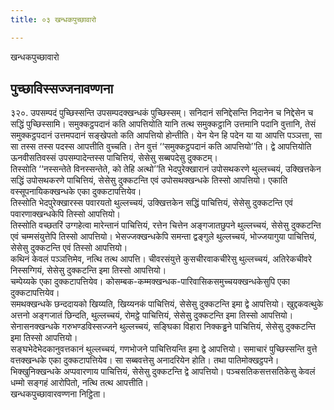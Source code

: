 ```yaml
---
title: ०३ खन्धकपुच्छावारो

---
```

खन्धकपुच्छावारो  


## पुच्छाविस्सज्जनावण्णना

३२०. उपसम्पदं पुच्छिस्सन्ति उपसम्पदक्खन्धकं पुच्छिस्सम्। सनिदानं सनिद्देसन्ति निदानेन च निद्देसेन च सद्धिं पुच्छिस्सामि। समुक्कट्ठपदानं कति आपत्तियोति यानि तत्थ समुक्कट्ठानि उत्तमानि पदानि वुत्तानि, तेसं समुक्कट्ठपदानं उत्तमपदानं सङ्खेपतो कति आपत्तियो होन्तीति। येन येन हि पदेन या या आपत्ति पञ्ञत्ता, सा सा तस्स तस्स पदस्स आपत्तीति वुच्चति। तेन वुत्तं ‘‘समुक्कट्ठपदानं कति आपत्तियो’’ति। द्वे आपत्तियोति ऊनवीसतिवस्सं उपसम्पादेन्तस्स पाचित्तियं, सेसेसु सब्बपदेसु दुक्कटम्।  
तिस्सोति ‘‘नस्सन्तेते विनस्सन्तेते, को तेहि अत्थो’’ति भेदपुरेक्खारानं उपोसथकरणे थुल्लच्चयं, उक्खित्तकेन सद्धिं उपोसथकरणे पाचित्तियं, सेसेसु दुक्कटन्ति एवं उपोसथक्खन्धके तिस्सो आपत्तियो। एकाति वस्सूपनायिकक्खन्धके एका दुक्कटापत्तियेव।  
तिस्सोति भेदपुरेक्खारस्स पवारयतो थुल्लच्चयं, उक्खित्तकेन सद्धिं पाचित्तियं, सेसेसु दुक्कटन्ति एवं पवारणाक्खन्धकेपि तिस्सो आपत्तियो।  
तिस्सोति वच्छतरिं उग्गहेत्वा मारेन्तानं पाचित्तियं, रत्तेन चित्तेन अङ्गजातछुपने थुल्लच्चयं, सेसेसु दुक्कटन्ति एवं चम्मसंयुत्तेपि तिस्सो आपत्तियो। भेसज्जक्खन्धकेपि समन्ता द्वङ्गुले थुल्लच्चयं, भोज्जयागुया पाचित्तियं, सेसेसु दुक्कटन्ति एवं तिस्सो आपत्तियो।  
कथिनं केवलं पञ्ञत्तिमेव, नत्थि तत्थ आपत्ति। चीवरसंयुत्ते कुसचीरवाकचीरेसु थुल्लच्चयं, अतिरेकचीवरे निस्सग्गियं, सेसेसु दुक्कटन्ति इमा तिस्सो आपत्तियो।  
चम्पेय्यके एका दुक्कटापत्तियेव। कोसम्बक-कम्मक्खन्धक-पारिवासिकसमुच्चयक्खन्धकेसुपि एका दुक्कटापत्तियेव।  
समथक्खन्धके छन्ददायको खिय्यति, खिय्यनकं पाचित्तियं, सेसेसु दुक्कटन्ति इमा द्वे आपत्तियो। खुद्दकवत्थुके अत्तनो अङ्गजातं छिन्दति, थुल्लच्चयं, रोमट्ठे पाचित्तियं, सेसेसु दुक्कटन्ति इमा तिस्सो आपत्तियो। सेनासनक्खन्धके गरुभण्डविस्सज्जने थुल्लच्चयं, सङ्घिका विहारा निक्कड्ढने पाचित्तियं, सेसेसु दुक्कटन्ति इमा तिस्सो आपत्तियो।  
सङ्घभेदेभेदकानुवत्तकानं थुल्लच्चयं, गणभोजने पाचित्तियन्ति इमा द्वे आपत्तियो। समाचारं पुच्छिस्सन्ति वुत्ते वत्तक्खन्धके एका दुक्कटापत्तियेव। सा सब्बवत्तेसु अनादरियेन होति। तथा पातिमोक्खट्ठपने। भिक्खुनिक्खन्धके अप्पवारणाय पाचित्तियं, सेसेसु दुक्कटन्ति द्वे आपत्तियो। पञ्चसतिकसत्तसतिकेसु केवलं धम्मो सङ्गहं आरोपितो, नत्थि तत्थ आपत्तीति।  
खन्धकपुच्छावारवण्णना निट्ठिता।  